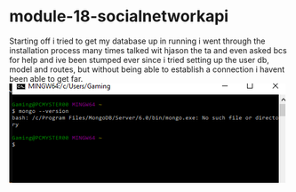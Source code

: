 # module-18-socialnetworkapi
Starting off i tried to get my database up in running i went through the installation 
process many times talked wit hjason the ta and even asked bcs for help and ive been 
stumped ever since i tried setting up the user db, model and routes, but without being able to establish
 a connection i havent been able to get far.
![](2023-04-16-23-36-05.png)

